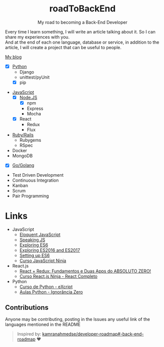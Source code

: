 <h1 align="center">
  <br>
   	roadToBackEnd
  <br>
</h1>
<p align="center">My road to becoming a Back-End Developer</p>
Every time I learn something, I will write an article talking about it. So I can share my experiences with you.
<br>
And at the end of each one language, database or service, in addition to the article, I will create a project that can be useful to people.

[My blog](https://gkal19.github.io)

* [x] [Python](https://github.com/gkal19/PythonRoad)
	*  Django
	*  unittest/pyUnit
	* [x] pip
*  [JavaScript](https://github.com/gkal19/curso-javascript-ninja)
	* [x] [Node.JS](https://github.com/gkal19/NodeRoad)
		* [x] npm
		*  Express
		*  Mocha
	* [x] React
		*  Redux
		*  Flux
*  [Ruby/Rails](https://github.com/gkal19/RubyRoad)
	*  Rubygems
	*  RSpec
*  Docker
*  MongoDB
* [x] [Go/Golang](https://github.com/gkal19/GoRoad)
*  Test Driven Development
*  Continuous Integration
*  Kanban
*  Scrum
*  Pair Programming

# Links
* JavaScript
 	- [Eloquent JavaScript](http://braziljs.github.io/eloquente-javascript)
	- [Speaking JS](http://speakingjs.com/es5/index.html)
 	- [Exploring ES6](http://exploringjs.com/es6/index.html)
 	- [Exploring ES2016 and ES2017](http://exploringjs.com/es2016-es2017/)
 	- [Setting up ES6](https://leanpub.com/setting-up-es6/read)
	- [Curso JavaScript Ninja](https://www.udemy.com/curso-javascript-ninja/)
* React.js
 	- [React + Redux: Fundamentos e Duas Apps do ABSOLUTO ZERO! ](https://www.udemy.com/react-redux-pt/)
	- [Curso React.js Ninja - React Completo](https://www.udemy.com/curso-reactjs-ninja/)
* Python
    - [Curso de Python - eXcript](https://www.youtube.com/watch?v=j94IGZmwtYI&list=PLesCEcYj003QxPQ4vTXkt22-E11aQvoVj)
    - [Aulas Python - Ignorância Zero](https://www.youtube.com/watch?v=lJjR906426o&list=PLfCKf0-awunOu2WyLe2pSD2fXUo795xRe)

## Contributions
Anyone may be contributing, posting in the Issues any useful link of the languages mentioned in the README

> Inspired by: [kamranahmedse/developer-roadmap#-back-end-roadmap](https://github.com/kamranahmedse/developer-roadmap#-back-end-roadmap) :heart:
